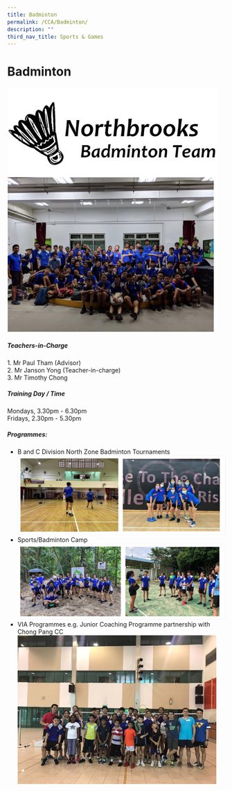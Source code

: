```yaml
---
title: Badminton
permalink: /CCA/Badminton/
description: ""
third_nav_title: Sports & Games
---
```



#  Badminton
![](/images/badminton.png)

##### Teachers-in-Charge

1\. Mr Paul Tham (Advisor)  
2\. Mr Janson Yong (Teacher-in-charge)  
3\. Mr Timothy Chong
##### Training Day / Time

Mondays, 3.30pm - 6.30pm  
Fridays, 2.30pm - 5.30pm
##### Programmes:

*   B and C Division North Zone Badminton Tournaments
![](/images/badminton2.png)
*   Sports/Badminton Camp
![](/images/badminton3.png)
*   VIA Programmes e.g. Junior Coaching Programme partnership with Chong Pang CC
![](/images/badminton5.png)
